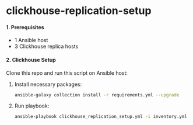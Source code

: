 # clickhouse-replication-setup

#### 1. Prerequisites

- 1 Ansible host
- 3 Clickhouse replica hosts



#### 2. Clickhouse Setup

Clone this repo and run this script on Ansible host:

1. Install necessary packages:
   ```bash
   ansible-galaxy collection install -r requirements.yml --upgrade
   ```

2. Run playbook:
   ```bash
   ansible-playbook clickhouse_replication_setup.yml -i inventory.yml -k -K
   ```

   

